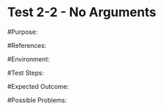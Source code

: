 Test 2-2 - No Arguments
=======

#Purpose:

#References:

#Environment:

#Test Steps:

#Expected Outcome:

#Possible Problems:
